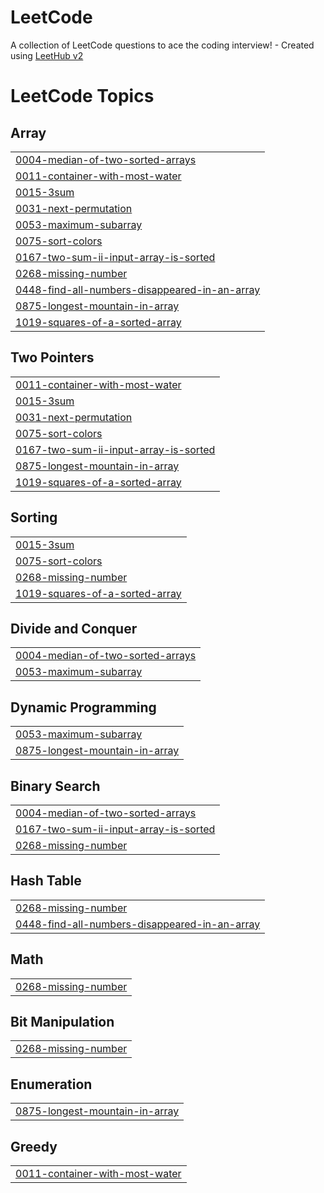 # LeetCode
A collection of LeetCode questions to ace the coding interview! - Created using [LeetHub v2](https://github.com/arunbhardwaj/LeetHub-2.0)

<!---LeetCode Topics Start-->
# LeetCode Topics
## Array
|  |
| ------- |
| [0004-median-of-two-sorted-arrays](https://github.com/khadhijasalam/LeetCode/tree/master/0004-median-of-two-sorted-arrays) |
| [0011-container-with-most-water](https://github.com/khadhijasalam/LeetCode/tree/master/0011-container-with-most-water) |
| [0015-3sum](https://github.com/khadhijasalam/LeetCode/tree/master/0015-3sum) |
| [0031-next-permutation](https://github.com/khadhijasalam/LeetCode/tree/master/0031-next-permutation) |
| [0053-maximum-subarray](https://github.com/khadhijasalam/LeetCode/tree/master/0053-maximum-subarray) |
| [0075-sort-colors](https://github.com/khadhijasalam/LeetCode/tree/master/0075-sort-colors) |
| [0167-two-sum-ii-input-array-is-sorted](https://github.com/khadhijasalam/LeetCode/tree/master/0167-two-sum-ii-input-array-is-sorted) |
| [0268-missing-number](https://github.com/khadhijasalam/LeetCode/tree/master/0268-missing-number) |
| [0448-find-all-numbers-disappeared-in-an-array](https://github.com/khadhijasalam/LeetCode/tree/master/0448-find-all-numbers-disappeared-in-an-array) |
| [0875-longest-mountain-in-array](https://github.com/khadhijasalam/LeetCode/tree/master/0875-longest-mountain-in-array) |
| [1019-squares-of-a-sorted-array](https://github.com/khadhijasalam/LeetCode/tree/master/1019-squares-of-a-sorted-array) |
## Two Pointers
|  |
| ------- |
| [0011-container-with-most-water](https://github.com/khadhijasalam/LeetCode/tree/master/0011-container-with-most-water) |
| [0015-3sum](https://github.com/khadhijasalam/LeetCode/tree/master/0015-3sum) |
| [0031-next-permutation](https://github.com/khadhijasalam/LeetCode/tree/master/0031-next-permutation) |
| [0075-sort-colors](https://github.com/khadhijasalam/LeetCode/tree/master/0075-sort-colors) |
| [0167-two-sum-ii-input-array-is-sorted](https://github.com/khadhijasalam/LeetCode/tree/master/0167-two-sum-ii-input-array-is-sorted) |
| [0875-longest-mountain-in-array](https://github.com/khadhijasalam/LeetCode/tree/master/0875-longest-mountain-in-array) |
| [1019-squares-of-a-sorted-array](https://github.com/khadhijasalam/LeetCode/tree/master/1019-squares-of-a-sorted-array) |
## Sorting
|  |
| ------- |
| [0015-3sum](https://github.com/khadhijasalam/LeetCode/tree/master/0015-3sum) |
| [0075-sort-colors](https://github.com/khadhijasalam/LeetCode/tree/master/0075-sort-colors) |
| [0268-missing-number](https://github.com/khadhijasalam/LeetCode/tree/master/0268-missing-number) |
| [1019-squares-of-a-sorted-array](https://github.com/khadhijasalam/LeetCode/tree/master/1019-squares-of-a-sorted-array) |
## Divide and Conquer
|  |
| ------- |
| [0004-median-of-two-sorted-arrays](https://github.com/khadhijasalam/LeetCode/tree/master/0004-median-of-two-sorted-arrays) |
| [0053-maximum-subarray](https://github.com/khadhijasalam/LeetCode/tree/master/0053-maximum-subarray) |
## Dynamic Programming
|  |
| ------- |
| [0053-maximum-subarray](https://github.com/khadhijasalam/LeetCode/tree/master/0053-maximum-subarray) |
| [0875-longest-mountain-in-array](https://github.com/khadhijasalam/LeetCode/tree/master/0875-longest-mountain-in-array) |
## Binary Search
|  |
| ------- |
| [0004-median-of-two-sorted-arrays](https://github.com/khadhijasalam/LeetCode/tree/master/0004-median-of-two-sorted-arrays) |
| [0167-two-sum-ii-input-array-is-sorted](https://github.com/khadhijasalam/LeetCode/tree/master/0167-two-sum-ii-input-array-is-sorted) |
| [0268-missing-number](https://github.com/khadhijasalam/LeetCode/tree/master/0268-missing-number) |
## Hash Table
|  |
| ------- |
| [0268-missing-number](https://github.com/khadhijasalam/LeetCode/tree/master/0268-missing-number) |
| [0448-find-all-numbers-disappeared-in-an-array](https://github.com/khadhijasalam/LeetCode/tree/master/0448-find-all-numbers-disappeared-in-an-array) |
## Math
|  |
| ------- |
| [0268-missing-number](https://github.com/khadhijasalam/LeetCode/tree/master/0268-missing-number) |
## Bit Manipulation
|  |
| ------- |
| [0268-missing-number](https://github.com/khadhijasalam/LeetCode/tree/master/0268-missing-number) |
## Enumeration
|  |
| ------- |
| [0875-longest-mountain-in-array](https://github.com/khadhijasalam/LeetCode/tree/master/0875-longest-mountain-in-array) |
## Greedy
|  |
| ------- |
| [0011-container-with-most-water](https://github.com/khadhijasalam/LeetCode/tree/master/0011-container-with-most-water) |
<!---LeetCode Topics End-->